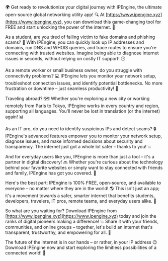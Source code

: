 🌍 Get ready to revolutionize your digital journey with IPEngine, the ultimate open-source global networking utility app! 🔍 At [https://www.ipengine.xyz](https://www.ipengine.xyz), you can download this game-changing tool for FREE and start unlocking the power of the internet. 📡

As a student, are you tired of falling victim to fake domains and phishing scams? 💸 With IPEngine, you can quickly look up IP addresses and domains, run DNS and WHOIS queries, and trace routes to ensure you're connecting with trusted websites. Imagine being able to diagnose internet issues in seconds, without relying on costly IT support! 🕒

As a remote worker or small business owner, do you struggle with connectivity problems? 💻 IPEngine lets you monitor your network setup, troubleshoot connection issues, and identify potential bottlenecks. No more frustration or downtime – just seamless productivity! 💪

Traveling abroad? 🗺️ Whether you're exploring a new city or working remotely from Paris to Tokyo, IPEngine works in every country and region, supporting all languages. You'll never be lost in translation (or the internet) again! 📊

As an IT pro, do you need to identify suspicious IPs and detect scams? 🔒 IPEngine's advanced features empower you to monitor your network setup, diagnose issues, and make informed decisions about security and transparency. The internet just got a whole lot safer – thanks to you! 💥

And for everyday users like you, IPEngine is more than just a tool – it's a partner in digital discovery! 🔜 Whether you're curious about the technology behind your favorite websites or simply want to stay connected with friends and family, IPEngine has got you covered. 🌟

Here's the best part: IPEngine is 100% FREE, open-source, and available to everyone – no matter where they are in the world! 🌎 This isn't just an app; it's a movement towards a safer, smarter internet that benefits students, developers, travelers, IT pros, remote teams, and everyday users alike. 🌈

So what are you waiting for? Download IPEngine from [https://www.ipengine.xyz](https://www.ipengine.xyz) today and join the ranks of digital pioneers making a difference! 💥 Share it with your friends, communities, and online groups – together, let's build an internet that's transparent, trustworthy, and empowering for all. 🌟

The future of the internet is in our hands – or rather, in your IP address 😉 Download IPEngine now and start exploring the limitless possibilities of a connected world! 🚀